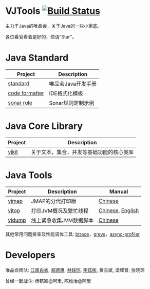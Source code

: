 # VJTools [![Build Status](https://travis-ci.org/vipshop/vjtools.svg?branch=master)](https://travis-ci.org/vipshop/vjtools)

主力于Java的唯品会，关于Java的一些小家底。 

各位看官看着是好的，烦请“Star”。


# Java Standard

| Project | Description |
| -------- | -------- |
| [standard](/standard) | 唯品会Java开发手册 |
| [code formatter](/standard/formatter) | IDE格式化模板 |
| [sonar rule](/standard/sonar-vj) | Sonar规则定制示例 |


# Java Core Library

| Project | Description |
| -------- | -------- |
| [vjkit](/vjkit) | 关于文本，集合，并发等基础功能的核心类库 |


# Java Tools

| Project | Description | Manual |
| -------- | -------- | -------- |
| [vjmap](/vjmap)  | JMAP的分代打印版 |[Chinese](/vjmap/README.md)|
| [vjtop](/vjtop)  | 打印JVM概况及繁忙线程 | [Chinese](/vjtop/README.md), [English](/vjtop/README_EN.md)|
| [vjdump](/vjdump)  | 线上紧急收集JVM数据脚本 | [Chinese](/vjdump/README.md)|

其他常用问题排查及性能调优工具: [btrace](https://github.com/btraceio/btrace)，[greys](https://github.com/oldmanpushcart/greys-anatomy)，[async-profiler](https://github.com/jvm-profiling-tools/async-profiler)


# Developers

唯品会团队: [江南白衣](http://calvin1978.blogcn.com), [郑德惠](https://github.com/zhengdehui), [林铭恺](https://github.com/acxlam), [李炫彬](https://github.com/lixuanbin), 黄云斌, 梁耀曾, 张晓玲

曾经一起战斗: 杨镌颖@阿里, 陈维治@阿里
